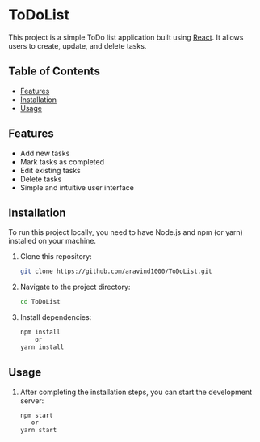 # ToDoList

This project is a simple ToDo list application built using [React](https://reactjs.org/). It allows users to create, update, and delete tasks.

## Table of Contents

- [Features](#features)
- [Installation](#installation)
- [Usage](#usage)

## Features

- Add new tasks
- Mark tasks as completed
- Edit existing tasks
- Delete tasks
- Simple and intuitive user interface

## Installation

To run this project locally, you need to have Node.js and npm (or yarn) installed on your machine.

1. Clone this repository:

    ```bash
    git clone https://github.com/aravind1000/ToDoList.git
    ```

2. Navigate to the project directory:
   ```bash
   cd ToDoList
   ```

3. Install dependencies:
   ```bash
   npm install
       or
   yarn install
   ```

## Usage

1. After completing the installation steps, you can start the development server:
   
    ```bash
    npm start
       or
    yarn start
    ```


